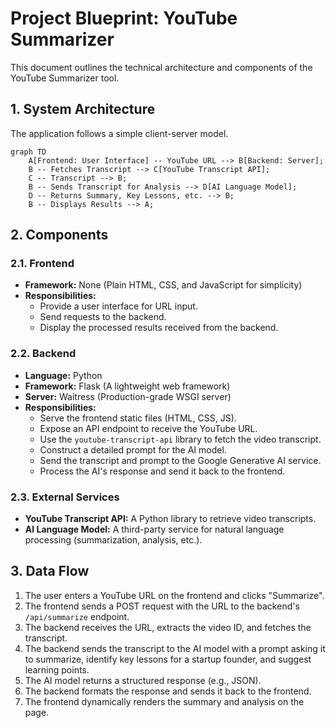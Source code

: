 # Project Blueprint: YouTube Summarizer

This document outlines the technical architecture and components of the YouTube Summarizer tool.

## 1. System Architecture

The application follows a simple client-server model.

```mermaid
graph TD
    A[Frontend: User Interface] -- YouTube URL --> B[Backend: Server];
    B -- Fetches Transcript --> C[YouTube Transcript API];
    C -- Transcript --> B;
    B -- Sends Transcript for Analysis --> D[AI Language Model];
    D -- Returns Summary, Key Lessons, etc. --> B;
    B -- Displays Results --> A;
```

## 2. Components

### 2.1. Frontend
- **Framework:** None (Plain HTML, CSS, and JavaScript for simplicity)
- **Responsibilities:**
    - Provide a user interface for URL input.
    - Send requests to the backend.
    - Display the processed results received from the backend.

### 2.2. Backend
- **Language:** Python
- **Framework:** Flask (A lightweight web framework)
- **Server:** Waitress (Production-grade WSGI server)
- **Responsibilities:**
    - Serve the frontend static files (HTML, CSS, JS).
    - Expose an API endpoint to receive the YouTube URL.
    - Use the `youtube-transcript-api` library to fetch the video transcript.
    - Construct a detailed prompt for the AI model.
    - Send the transcript and prompt to the Google Generative AI service.
    - Process the AI's response and send it back to the frontend.

### 2.3. External Services
- **YouTube Transcript API:** A Python library to retrieve video transcripts.
- **AI Language Model:** A third-party service for natural language processing (summarization, analysis, etc.).

## 3. Data Flow
1. The user enters a YouTube URL on the frontend and clicks "Summarize".
2. The frontend sends a POST request with the URL to the backend's `/api/summarize` endpoint.
3. The backend receives the URL, extracts the video ID, and fetches the transcript.
4. The backend sends the transcript to the AI model with a prompt asking it to summarize, identify key lessons for a startup founder, and suggest learning points.
5. The AI model returns a structured response (e.g., JSON).
6. The backend formats the response and sends it back to the frontend.
7. The frontend dynamically renders the summary and analysis on the page.